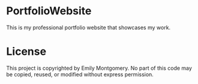 # PortfolioWebsite
This is my professional portfolio website that showcases my work.
# License
This project is copyrighted by Emily Montgomery.
No part of this code may be copied, reused, or modified without express permission.
